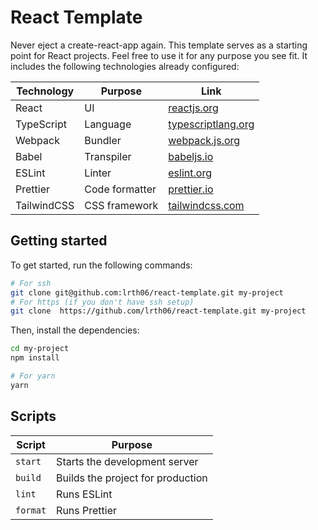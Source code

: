 # React Template


Never eject a create-react-app again. This template serves as a starting point for React projects. Feel free to use it for any purpose you see fit. It includes the following technologies already configured:

| Technology | Purpose |  Link |
| ---------- | ------- | ----- |
| React      | UI      | [reactjs.org](https://reactjs.org/) |
| TypeScript | Language | [typescriptlang.org](https://www.typescriptlang.org/) |
| Webpack    | Bundler | [webpack.js.org](https://webpack.js.org/) |
| Babel      | Transpiler | [babeljs.io](https://babeljs.io/) |
| ESLint     | Linter | [eslint.org](https://eslint.org/) |
| Prettier   | Code formatter | [prettier.io](https://prettier.io/) |
| TailwindCSS | CSS framework | [tailwindcss.com](https://tailwindcss.com/) |


## Getting started
To get started, run the following commands:

```bash
# For ssh
git clone git@github.com:lrth06/react-template.git my-project
# For https (if you don't have ssh setup)
git clone  https://github.com/lrth06/react-template.git my-project

```

Then, install the dependencies:

```bash
cd my-project
npm install

# For yarn
yarn
```


## Scripts

| Script | Purpose |
| ------ | ------- |
| `start` | Starts the development server |
| `build` | Builds the project for production |
| `lint` | Runs ESLint |
| `format` | Runs Prettier |


